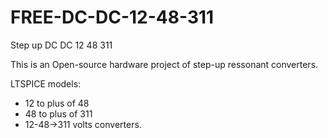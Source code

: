 # FREE-DC-DC-12-48-311
Step up DC DC 12 48 311

This is an Open-source hardware project of step-up ressonant converters.

LTSPICE models:
-   12 to plus of 48
-   48 to plus of 311
-   12-48->311          volts converters. 
